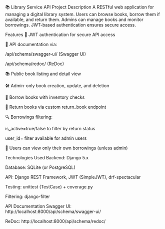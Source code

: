 📚 Library Service API
Project Description
A RESTful web application for managing a digital library system. 
Users can browse books, borrow them if available, and return them. 
Admins can manage books and monitor borrowings. JWT-based authentication ensures secure access.

Features
🔐 JWT authentication for secure API access

📘 API documentation via:

/api/schema/swagger-ui/ (Swagger UI)

/api/schema/redoc/ (ReDoc)

📚 Public book listing and detail view

🛠 Admin-only book creation, update, and deletion

📖 Borrow books with inventory checks

🔁 Return books via custom return_book endpoint

🔍 Borrowings filtering:

is_active=true/false to filter by return status

user_id=<id> filter available for admin users

👤 Users can view only their own borrowings (unless admin)

Technologies Used
Backend: Django 5.x

Database: SQLite (or PostgreSQL)

API: Django REST Framework, JWT (SimpleJWT), drf-spectacular

Testing: unittest (TestCase) + coverage.py

Filtering: django-filter

API Documentation
Swagger UI: http://localhost:8000/api/schema/swagger-ui/

ReDoc: http://localhost:8000/api/schema/redoc/